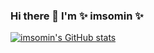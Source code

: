 ### Hi there 👋  I'm ✨ imsomin ✨

[![imsomin's GitHub stats](https://github-readme-stats.vercel.app/api?username=imsomin)](https://github.com/imsomin/github-readme-stats)


<!--
**imsomin/imsomin** is a ✨ _special_ ✨ repository because its `README.md` (this file) appears on your GitHub profile.

Here are some ideas to get you started:

- 🔭 I’m currently working on ...
- 🌱 I’m currently learning ...
- 👯 I’m looking to collaborate on ...
- 🤔 I’m looking for help with ...
- 💬 Ask me about ...
- 📫 How to reach me: ...
- 😄 Pronouns: ...
- ⚡ Fun fact: ...
-->

